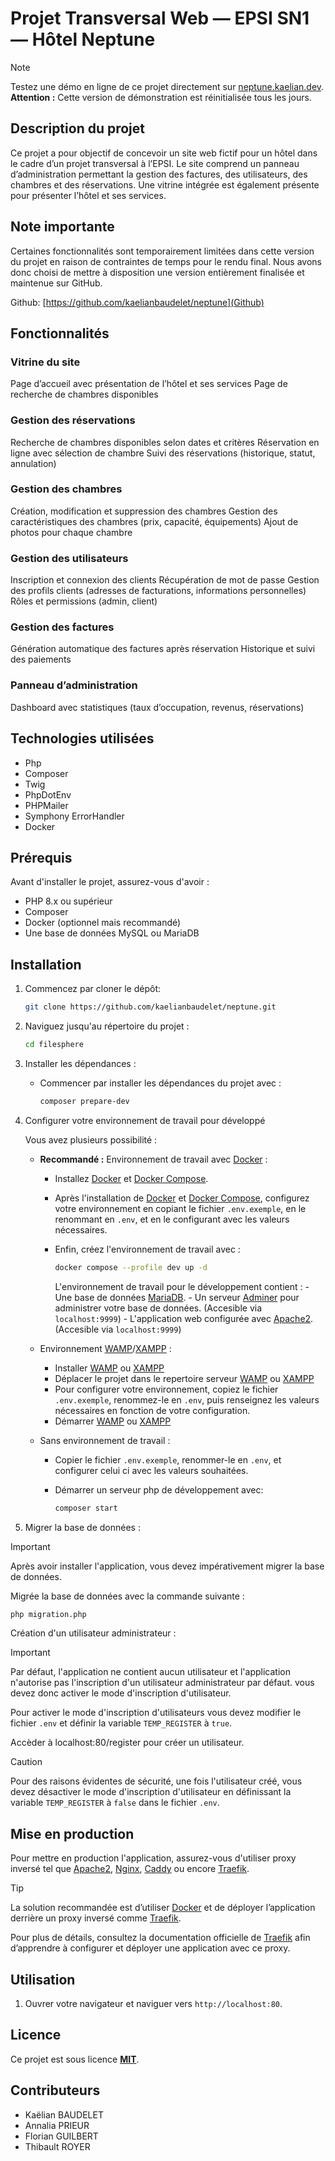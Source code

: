 # Projet Transversal Web — EPSI SN1 — Hôtel Neptune

> [!NOTE]
> Testez une démo en ligne de ce projet directement sur [neptune.kaelian.dev](https://neptune.kaelian.fr).  
> **Attention :** Cette version de démonstration est réinitialisée tous les jours.

## Description du projet

Ce projet a pour objectif de concevoir un site web fictif pour un hôtel dans le cadre d’un projet transversal à l’EPSI. Le site comprend un panneau d’administration permettant la gestion des factures, des utilisateurs, des chambres et des réservations. Une vitrine intégrée est également présente pour présenter l’hôtel et ses services.

## Note importante

Certaines fonctionnalités sont temporairement limitées dans cette version du projet en raison de contraintes de temps pour le rendu final. Nous avons donc choisi de mettre à disposition une version entièrement finalisée et maintenue sur GitHub.

Github: [https://github.com/kaelianbaudelet/neptune](Github)

## Fonctionnalités

### Vitrine du site

Page d’accueil avec présentation de l’hôtel et ses services
Page de recherche de chambres disponibles

### Gestion des réservations

Recherche de chambres disponibles selon dates et critères
Réservation en ligne avec sélection de chambre
Suivi des réservations (historique, statut, annulation)

### Gestion des chambres

Création, modification et suppression des chambres
Gestion des caractéristiques des chambres (prix, capacité, équipements)
Ajout de photos pour chaque chambre

### Gestion des utilisateurs

Inscription et connexion des clients
Récupération de mot de passe
Gestion des profils clients (adresses de facturations, informations personnelles)
Rôles et permissions (admin, client)

### Gestion des factures

Génération automatique des factures après réservation
Historique et suivi des paiements

### Panneau d’administration

Dashboard avec statistiques (taux d’occupation, revenus, réservations)

## Technologies utilisées

- Php
- Composer
- Twig
- PhpDotEnv
- PHPMailer
- Symphony ErrorHandler
- Docker

## Prérequis

Avant d'installer le projet, assurez-vous d'avoir :

- PHP 8.x ou supérieur
- Composer
- Docker (optionnel mais recommandé)
- Une base de données MySQL ou MariaDB

## Installation

1. Commencez par cloner le dépôt:

    ```bash
    git clone https://github.com/kaelianbaudelet/neptune.git
    ```

2. Naviguez jusqu'au répertoire du projet :

    ```bash
    cd filesphere
    ```

3. Installer les dépendances :

    - Commencer par installer les dépendances du projet avec :

        ```bash
        composer prepare-dev
        ```

4. Configurer votre environnement de travail pour développé

    Vous avez plusieurs possibilité :

    - **Recommandé :** Environnement de travail avec [Docker](https://docs.docker.com/engine/install/) :

        - Installez [Docker](https://docs.docker.com/engine/install/) et [Docker Compose](https://docs.docker.com/compose/install/).
        - Après l'installation de [Docker](https://docs.docker.com/engine/install/) et [Docker Compose](https://docs.docker.com/compose/install/), configurez votre environnement en copiant le fichier `.env.exemple`, en le renommant en `.env`, et en le configurant avec les valeurs nécessaires.
        - Enfin, créez l'environnement de travail avec :

            ```bash
            docker compose --profile dev up -d
            ```

            L'environnement de travail pour le développement contient :
                - Une base de données [MariaDB](https://mariadb.org/).
                - Un serveur [Adminer](https://www.adminer.org/) pour administrer votre base de données. (Accesible via `localhost:9999`)
                - L'application web configurée avec [Apache2](https://httpd.apache.org/). (Accesible via `localhost:9999`)

    - Environnement [WAMP](https://www.wampserver.com)/[XAMPP](https://www.apachefriends.org/fr/index.html) :

        - Installer [WAMP](https://www.wampserver.com) ou [XAMPP](https://www.apachefriends.org/fr/index.html)
        - Déplacer le projet dans le repertoire serveur [WAMP](https://www.wampserver.com) ou [XAMPP](https://www.apachefriends.org/fr/index.html)
        - Pour configurer votre environnement, copiez le fichier `.env.exemple`, renommez-le en `.env`, puis renseignez les valeurs nécessaires en fonction de votre configuration.
        - Démarrer [WAMP](https://www.wampserver.com) ou [XAMPP](https://www.apachefriends.org/fr/index.html)

    - Sans environnement de travail :

        - Copier le fichier `.env.exemple`, renommer-le en `.env`, et configurer celui ci avec les valeurs souhaitées.
        - Démarrer un serveur php de développement avec:

            ```bash
            composer start
            ```

5. Migrer la base de données :

> [!IMPORTANT]  
> Après avoir installer l'application, vous devez impérativement migrer la base de données.

Migrée la base de données avec la commande suivante :

```bash
php migration.php
```

Création d'un utilisateur administrateur :

> [!IMPORTANT]
> Par défaut, l'application ne contient aucun utilisateur et l'application n'autorise pas l'inscription d'un utilisateur administrateur par défaut. vous devez donc activer le mode d'inscription d'utilisateur.

Pour activer le mode d'inscription d'utilisateurs vous devez modifier le fichier `.env` et définir la variable `TEMP_REGISTER` à `true`.

Accèder à localhost:80/register pour créer un utilisateur.

> [!CAUTION]
> Pour des raisons évidentes de sécurité, une fois l'utilisateur créé, vous devez désactiver le mode d'inscription d'utilisateur en définissant la variable `TEMP_REGISTER` à `false` dans le fichier `.env`.

## Mise en production

Pour mettre en production l'application, assurez-vous d'utiliser proxy inversé tel que [Apache2](https://httpd.apache.org/), [Nginx](https://www.nginx.com/), [Caddy](https://caddyserver.com/) ou encore [Traefik](https://traefik.io/).

> [!TIP]
> La solution recommandée est d’utiliser [Docker](https://docs.docker.com/engine/install/) et de déployer l’application derrière un proxy inversé comme [Traefik](https://traefik.io/).
>
> Pour plus de détails, consultez la documentation officielle de [Traefik](https://traefik.io/) afin d’apprendre à configurer et déployer une application avec ce proxy.

## Utilisation

1. Ouvrer votre navigateur et naviguer vers `http://localhost:80`.

## Licence

Ce projet est sous licence **[MIT](LICENSE)**.

## Contributeurs

- Kaëlian BAUDELET
- Annalia PRIEUR
- Florian GUILBERT
- Thibault ROYER
